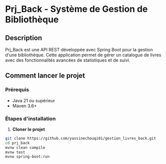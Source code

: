 # Prj_Back - Système de Gestion de Bibliothèque

##  Description

Prj_Back est une API REST développée avec Spring Boot pour la gestion d'une bibliothèque. Cette application permet de gérer un catalogue de livres avec des fonctionnalités avancées de statistiques et de suivi.

##  Comment lancer le projet

### Prérequis
- Java 21 ou supérieur
- Maven 3.6+

### Étapes d'installation

1. **Cloner le projet**
```bash
git clone https://github.com/yassinechouqi01/gestion_livres_back.git
cd prj_back
mvnw clean compile
mvnw test
mvnw spring-boot:run
